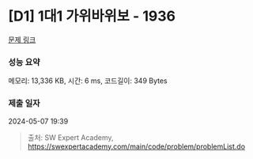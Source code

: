 # [D1] 1대1 가위바위보 - 1936 

[문제 링크](https://swexpertacademy.com/main/code/problem/problemDetail.do?contestProbId=AV5PjKXKALcDFAUq) 

### 성능 요약

메모리: 13,336 KB, 시간: 6 ms, 코드길이: 349 Bytes

### 제출 일자

2024-05-07 19:39



> 출처: SW Expert Academy, https://swexpertacademy.com/main/code/problem/problemList.do